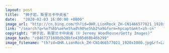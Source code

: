```yaml
---
layout: post
title:  "狮子岩，斯里兰卡中央省"
date:   "2020-02-03 16:00:00 +0800"
image_url: "http://cn.bing.com/th?id=OHR.LionRock_ZH-CN1466577021_1920x1080.jpg&rf=LaDigue_1920x1080.jpg&pid=hp"
link: "/search?q=%e7%8b%ae%e5%ad%90%e5%b2%a9&form=hpcapt&mkt=zh-cn"
copyright: "狮子岩，斯里兰卡中央省 (© Jeremy Woodhouse/Getty Images)"
image_hash: "c0467371690db28bfe4305d68b46b299"
image_filename: "th?id=OHR.LionRock_ZH-CN1466577021_1920x1080.jpg&rf=LaDigue_1920x1080.jpg&pid=hp"
---
```

